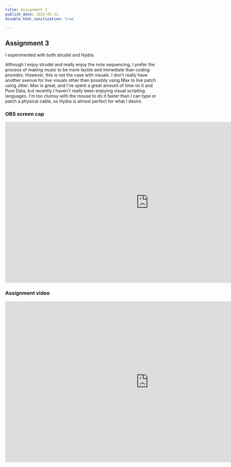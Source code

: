 ```yaml
---
title: Assignment 3
publish_date: 2023-05-31
disable_html_sanitization: true

---
```

## Assignment 3





I experimented with both strudel and Hydra.

Although I enjoy strudel and really enjoy the note sequencing, I prefer the process of making music to be more tactile and immediate than coding provides. However, this is not the case with visuals. I don't really have another avenue for live visuals other than possibly using Max to live patch using Jitter. Max is great, and I've spent a great amount of time on it and Pure Data, but recently I haven't really been enjoying visual scripting languages. I'm too clumsy with the mouse to do it faster than I can type or patch a physical cable, so Hydra is almost perfect for what I desire.






### OBS screen cap



<iframe width="928" height="522" src="https://www.youtube.com/embed/LK5s_-SeTD8" title="Hydra and a terrible synth patch" frameborder="0" allow="accelerometer; autoplay; clipboard-write; encrypted-media; gyroscope; picture-in-picture; web-share" allowfullscreen></iframe>



### Assignment video 


<iframe width="928" height="522" src="https://www.youtube.com/embed/iomqjAW0FUo" title="s3775656 Davis Lang ass 3" frameborder="0" allow="accelerometer; autoplay; clipboard-write; encrypted-media; gyroscope; picture-in-picture; web-share" allowfullscreen></iframe>